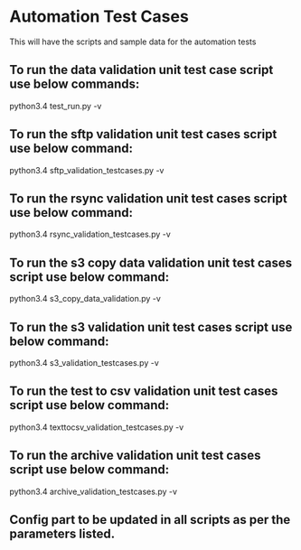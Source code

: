 # Automation Test Cases

This will have the scripts and sample data for the automation tests

## To run the data validation unit test case script use below commands:

python3.4 test_run.py -v

## To run the sftp validation unit test cases script use below command:

python3.4 sftp_validation_testcases.py -v

## To run the rsync validation unit test cases script use below command:

python3.4 rsync_validation_testcases.py -v

## To run the s3 copy data validation unit test cases script use below command:
python3.4 s3_copy_data_validation.py -v

## To run the s3 validation unit test cases script use below command:
python3.4 s3_validation_testcases.py -v

## To run the test to csv validation unit test cases script use below command:
python3.4 texttocsv_validation_testcases.py -v

## To run the archive validation unit test cases script use below command:
python3.4 archive_validation_testcases.py -v

## Config part to be updated in all scripts as per the parameters listed.